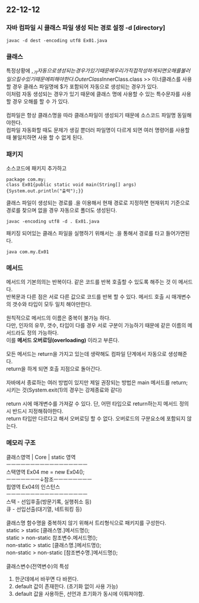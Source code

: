 ## 22-12-12
### 자바 컴파일 시 클래스 파일 생성 되는 경로 설정 -d [directory]
```
javac -d dest -encoding utf8 Ex01.java
```
### 클래스
특정상황에 $, _ 가 자동으로 생성되는 경우가 있기 때문에 우리가 직접 작성하게되면 오해를 불러 일으킬 수 있기 때문에 피해야한다.   
OuterClass$InnerClass.class  >> 이너클래스를 사용할 경우 클래스 파일명에 $가 포함되어 자동으로 생성되는 경우가 있다.   
이처럼 자동 생성되는 경우가 있기 때문에 클래스 명에 사용할 수 있는 특수문자를 사용할 경우 오해를 할 수 가 있다.   
<br>
컴파일은 항상 클래스명을 따라 클래스파일이 생성되기 때문에 소스코드 파일명 동일해야한다.   
컴파일 자동화할 때도 문제가 생길 뿐더러 파일명이 다르게 되면 여러 명령어를 사용할 때 불일치하면 사용 할 수 없게 된다.   

### 패키지
소스코드에 패키지 추가하고
```
package com.my;
class Ex01{public static void main(String[] args){System.out.println("출력");}}
```
클래스 파일이 생성되는 경로를 .을 이용해서 현재 경로로 지정하면 현재위치 기준으로 경로를 찾으며 없을 경우 자동으로 폴더도 생성된다.
```
javac -encoding utf8 -d . Ex01.java
```
패키징 되어있는 클래스 파일을 실행하기 위해서는 .을 통해서 경로를 타고 들어가면된다.
```
java com.my.Ex01
```

### 메서드
메서드의 기본의의는 반복이다. 같은 코드를 반복 호출할 수 있도록 해주는 것 이 메서드다.    
반복문과 다른 점은 서로 다른 값으로 코드를 반복 할 수 있다. 메서드 호출 시 매개변수의 갯수와 타입이 모두 일치 해야만한다.    
<br>
원칙적으로 메서드의 이름은 중복이 불가능 하다.    
다만, 인자의 유무, 갯수, 타입이 다를 경우 서로 구분이 가능하기 때문에 같은 이름의 메서드라도 정의 가능하다.    
이를 **메서드 오버로딩(overloading)** 이라고 부른다.   
<br>
모든 메서드는 return을 가지고 있는데 생략해도 컴파일 단계에서 자동으로 생성해준다.   
return을 하게 되면 호출 지점으로 돌아간다.    
<br>
자바에서 종료하는 여러 방법이 있지만 제일 권장되는 방법은 main 메서드를 return; 시키는 것(System.exit(1)의 경우는 강제종료와 같다)    
<br>
return 시에 매개변수를 가져갈 수 있다. 단, 어떤 타입으로 return하는지 메서드 정의 시 반드시 지정해줘야한다.   
return 타입만 다르다고 해서 오버로딩 할 수 없다. 오버로드의 구분요소에 포함되지 않는다.
<br>

### 메모리 구조
클래스영역 | Core | static 영역    
ㅡㅡㅡㅡㅡㅡㅡㅡㅡㅡㅡㅡㅡㅡㅡㅡㅡ   
스택영역 Ex04 me = new Ex04();    
ㅡㅡㅡㅡㅡㅡㅡ↓참조ㅡㅡㅡㅡㅡㅡㅡㅡ   
힙영역  Ex04의 인스턴스    
ㅡㅡㅡㅡㅡㅡㅡㅡㅡㅡㅡㅡㅡㅡㅡㅡㅡ   
스택 - 선입후출(방문기록, 실행취소 등)   
큐 - 선입선출(대기열, 네트워킹 등)   
<br>
클래스명 함수명을 중복하지 않기 위해서 트리형식으로 패키지를 구성한다.    
static > static [클래스명.]메서드명();    
static > non-static 참조변수.메서드명();    
non-static > static [클래스명.]메서드명();    
non-static > non-static [참조변수명.]메서드명();    
<br>
클래스변수(전역변수)의 특성
1. 한군데에서 바꾸면 다 바뀐다.
2. default 값이 존재한다. (초기화 없이 사용 가능)
3. default 값을 사용하든, 선언과 초기화가 동시에 이뤄져야함.
